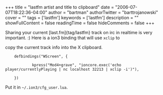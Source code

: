 +++
title = "lastfm artist and title to clipboard"
date = "2006-07-07T18:22:36-04:00"
author = "bartman"
authorTwitter = "barttrojanowski"
cover = ""
tags = ['lastfm']
keywords = ['lastfm']
description = ""
showFullContent = false
readingTime = false
hideComments = false
+++

Sharing your current [last.fm]{tag/lastfm} track on irc in realtime is very important.  :)  Here is a ion3 binding that will use `xclip` to 

copy the current track info into the X clipboard.



        defbindings("WScreen", {

                kpress("Mod4+grave", "ioncore.exec('echo player/currentlyPlaying | nc localhost 32213 | xclip -i')"),

        })



Put it in `~/.ion3/cfg_user.lua`.


